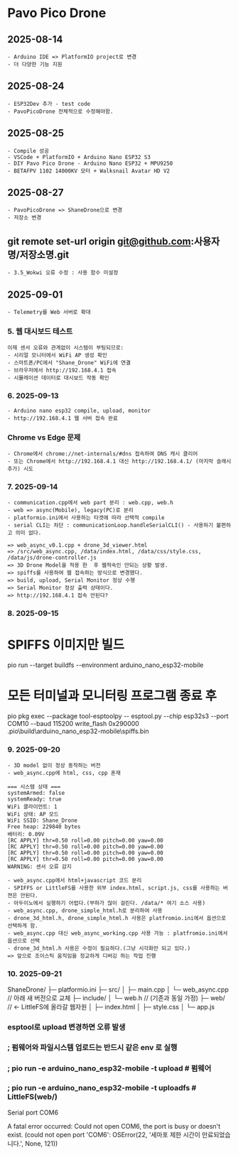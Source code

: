 # Pavo Pico Drone

## 2025-08-14
	- Arduino IDE => PlatformIO project로 변경
	- 더 다양한 기능 지원

## 2025-08-24
	- ESP32Dev 추가 - test code
	- PavoPicoDrone 전체적으로 수정해야함.

## 2025-08-25
	- Compile 성공
	- VSCode + PlatformIO + Arduino Nano ESP32 S3
	- DIY Pavo Pico Drone - Arduino Nano ESP32 + MPU9250
	- BETAFPV 1102 14000KV 모터 + Walksnail Avatar HD V2

## 2025-08-27
	- PavoPicoDrone => ShaneDrone으로 변경
	- 저장소 변경
## git remote set-url origin git@github.com:사용자명/저장소명.git

	- 3.5_Wokwi 오류 수정 : 사용 함수 미설정

## 2025-09-01
	- Telemetry를 Web 서버로 확대

### 5. 웹 대시보드 테스트
	이제 센서 오류와 관계없이 시스템이 부팅되므로:
	- 시리얼 모니터에서 WiFi AP 생성 확인
	- 스마트폰/PC에서 "Shane_Drone" WiFi에 연결
	- 브라우저에서 http://192.168.4.1 접속
	- 시뮬레이션 데이터로 대시보드 작동 확인

### 6. 2025-09-13
	- Arduino nano esp32 compile, upload, monitor
	- http://192.168.4.1 웹 서버 접속 완료

###	Chrome vs Edge 문제
	- Chrome에서 chrome://net-internals/#dns 접속하여 DNS 캐시 클리어
	- 또는 Chrome에서 http://192.168.4.1 대신 http://192.168.4.1/ (마지막 슬래시 추가) 시도

### 7. 2025-09-14
	- communication.cpp에서 web part 분리 : web.cpp, web.h
	- web => async(Mobile), legacy(PC)로 분리
	- platformio.ini에서 사용하는 타겟에 따라 선택적 compile
	- serial CLI는 차단 : communicationLoop.handleSerialCLI() - 사용하기 불편하고 의미 없다.

	=> web_async_v0.1.cpp + drone_3d_viewer.html
	=> /src/web_async.cpp, /data/index.html, /data/css/style.css, /data/js/drone-controller.js
	=> 3D Drone Model을 적용 한  후 웹적속인 안되는 상황 발생.
	=> spiffs를 사용하여 웹 접속하는 방식으로 변경했다.
	=> build, upload, Serial Monitor 정상 수행
	=> Serial Monitor 정상 출력 상태이다.
	=> http://192.168.4.1 접속 안된다?

### 8. 2025-09-15
	
# SPIFFS 이미지만 빌드
pio run --target buildfs --environment arduino_nano_esp32-mobile

# 모든 터미널과 모니터링 프로그램 종료 후
pio pkg exec --package tool-esptoolpy -- esptool.py --chip esp32s3 --port COM10 --baud 115200 write_flash 0x290000 .pio\build\arduino_nano_esp32-mobile\spiffs.bin

### 9. 2025-09-20
	- 3D model 없이 정상 동작하는 버전
	- web_async.cpp에 html, css, cpp 혼재
```
=== 시스템 상태 ===
systemArmed: false
systemReady: true
WiFi 클라이언트: 1
WiFi 상태: AP 모드
WiFi SSID: Shane_Drone
Free heap: 229840 bytes
배터리: 0.09V
[RC APPLY] thr=0.50 roll=0.00 pitch=0.00 yaw=0.00
[RC APPLY] thr=0.50 roll=0.00 pitch=0.00 yaw=0.00
[RC APPLY] thr=0.50 roll=0.00 pitch=0.00 yaw=0.00
[RC APPLY] thr=0.50 roll=0.00 pitch=0.00 yaw=0.00
WARNING: 센서 오류 감지
```

	- web_async.cpp에서 html+javascript 코드 분리
	- SPIFFS or LittleFS를 사용한 외부 index.html, script.js, css를 사용하는 버젼은 안된다.
	- 아두이노에서 실행하기 어렵다.(부하가 많이 걸린다. /data/* 여기 소스 사용)
	- web_async.cpp, drone_simple_html.h로 분리하여 사용
	- drone_3d_html.h, drone_simple_html.h 사용은 platfromio.ini에서 옵션으로 선택하게 함.
	- web_async.cpp 대신 web_async_working.cpp 사용 가능 : platfromio.ini에서 옵션으로 선택
	- drone_3d_html.h 사용은 수정이 필요하다.(그냥 시각화만 되고 있다.)
	=> 앞으로 조이스틱 움직임을 정교하게 디버깅 하는 작업 진행

### 10. 2025-09-21
ShaneDrone/
├─ platformio.ini
├─ src/
│  ├─ main.cpp
│  └─ web_async.cpp        // 아래 새 버전으로 교체
├─ include/
│  └─ web.h                // (기존과 동일 가정)
├─ web/                   // ← LittleFS에 올라갈 웹자원
│  ├─ index.html
│  ├─ style.css
│  └─ app.js

### esptool로 upload 변경하면 오류 발생
### ; 펌웨어와 파일시스템 업로드는 반드시 같은 env 로 실행
### ; pio run -e arduino_nano_esp32-mobile -t upload      # 펌웨어
### ; pio run -e arduino_nano_esp32-mobile -t uploadfs    # LittleFS(web/)

Serial port COM6

A fatal error occurred: Could not open COM6, the port is busy or doesn't exist.
(could not open port 'COM6': OSError(22, '세마포 제한 시간이 만료되었습니다.', None, 121))